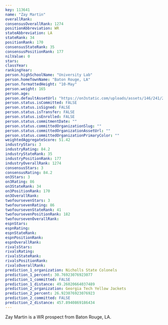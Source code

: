 ```yaml
---
key: 113641
name: "Zay Martin"
overallRank: 
consensusOverallRank: 1274
positionAbbreviation: WR
stateAbbreviation: LA
stateRank: 34
positionRank: 170
consensusStateRank: 35
consensusPositionRank: 177
nilValue: 0
stars: 
classYear: 
rankingYear: 
person.highSchoolName: "University Lab"
person.homeTownName: "Baton Rouge, LA"
person.formattedHeight: "10-May"
person.weight: 165
person.age: 
person.defaultAssetUrl: "https://on3static.com/uploads/assets/146/241/241146.png"
person.status.isCommitted: FALSE
person.status.isSigned: FALSE
person.status.isTransfer: FALSE
person.status.isEnrolled: FALSE
person.status.commitmentDate: ""
person.status.committedOrganizationSlug: ""
person.status.committedOrganizationAssetUrl: ""
person.status.committedOrganizationPrimaryColor: ""
weightedAggregateScore: 51.42
industryStars: 3
industryRating: 84.2
industryStateRank: 35
industryPositionRank: 177
industryOverallRank: 1274
consensusStars: 3
consensusRating: 84.2
on3Stars: 3
on3Rating: 86
on3StateRank: 34
on3PositionRank: 170
on3OverallRank: 
twofoursevenStars: 3
twofoursevenRating: 86
twofoursevenStateRank: 41
twofoursevenPositionRank: 182
twofoursevenOverallRank: 
espnStars: 
espnRating: 
espnStateRank: 
espnPositionRank: 
espnOverallRank: 
rivalsStars: 
rivalsRating: 
rivalsStateRank: 
rivalsPositionRank: 
rivalsOverallRank: 
prediction_1_organization: Nicholls State Colonels
prediction_1_percent: 30.76923076923077
prediction_1_committed: FALSE
prediction_1_distance: 49.26020664037489
prediction_2_organization: Georgia Tech Yellow Jackets
prediction_2_percent: 26.923076923076923
prediction_2_committed: FALSE
prediction_2_distance: 457.8940869186434
---
```

Zay Martin is a WR prospect from Baton Rouge, LA.